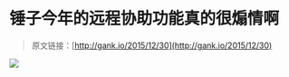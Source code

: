# 锤子今年的远程协助功能真的很煽情啊

> 原文链接：[http://gank.io/2015/12/30](http://gank.io/2015/12/30)

![](http://ww3.sinaimg.cn/large/7a8aed7bjw1ezhh5rh1r9j20hs0qoadi.jpg)

